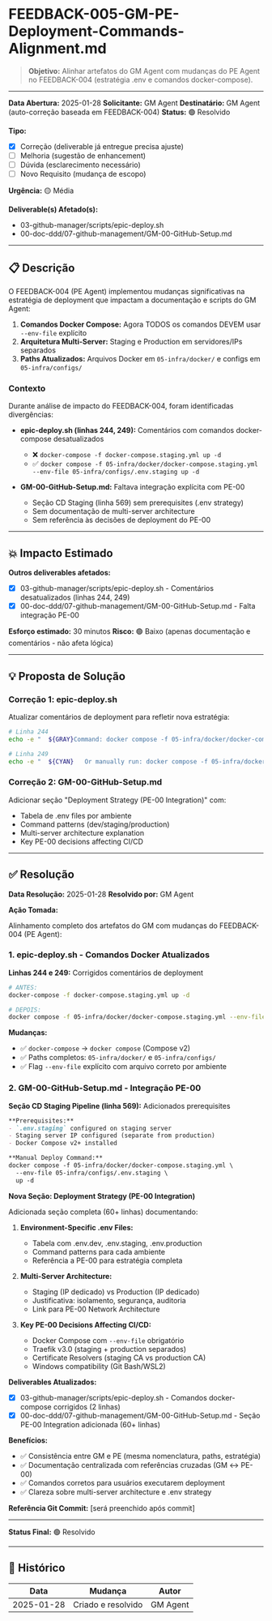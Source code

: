 <!--
MARKDOWN FORMATTING:
- Use 2 spaces at end of line for compact line breaks (metadata)
- Use blank lines between sections for readability (content)
- Validate in Markdown preview before committing
-->

# FEEDBACK-005-GM-PE-Deployment-Commands-Alignment.md

> **Objetivo:** Alinhar artefatos do GM Agent com mudanças do PE Agent no FEEDBACK-004 (estratégia .env e comandos docker-compose).

---

**Data Abertura:** 2025-01-28
**Solicitante:** GM Agent
**Destinatário:** GM Agent (auto-correção baseada em FEEDBACK-004)
**Status:** 🟢 Resolvido

**Tipo:**
- [x] Correção (deliverable já entregue precisa ajuste)
- [ ] Melhoria (sugestão de enhancement)
- [ ] Dúvida (esclarecimento necessário)
- [ ] Novo Requisito (mudança de escopo)

**Urgência:** 🟡 Média

**Deliverable(s) Afetado(s):**
- 03-github-manager/scripts/epic-deploy.sh
- 00-doc-ddd/07-github-management/GM-00-GitHub-Setup.md

---

## 📋 Descrição

O FEEDBACK-004 (PE Agent) implementou mudanças significativas na estratégia de deployment que impactam a documentação e scripts do GM Agent:

1. **Comandos Docker Compose:** Agora TODOS os comandos DEVEM usar `--env-file` explícito
2. **Arquitetura Multi-Server:** Staging e Production em servidores/IPs separados
3. **Paths Atualizados:** Arquivos Docker em `05-infra/docker/` e configs em `05-infra/configs/`

### Contexto

Durante análise de impacto do FEEDBACK-004, foram identificadas divergências:

- **epic-deploy.sh (linhas 244, 249):** Comentários com comandos docker-compose desatualizados
  - ❌ `docker-compose -f docker-compose.staging.yml up -d`
  - ✅ `docker compose -f 05-infra/docker/docker-compose.staging.yml --env-file 05-infra/configs/.env.staging up -d`

- **GM-00-GitHub-Setup.md:** Faltava integração explícita com PE-00
  - Seção CD Staging (linha 569) sem prerequisites (.env strategy)
  - Sem documentação de multi-server architecture
  - Sem referência às decisões de deployment do PE-00

---

## 💥 Impacto Estimado

**Outros deliverables afetados:**
- [x] 03-github-manager/scripts/epic-deploy.sh - Comentários desatualizados (linhas 244, 249)
- [x] 00-doc-ddd/07-github-management/GM-00-GitHub-Setup.md - Falta integração PE-00

**Esforço estimado:** 30 minutos
**Risco:** 🟢 Baixo (apenas documentação e comentários - não afeta lógica)

---

## 💡 Proposta de Solução

### Correção 1: epic-deploy.sh

Atualizar comentários de deployment para refletir nova estratégia:

```bash
# Linha 244
echo -e "  ${GRAY}Command: docker compose -f 05-infra/docker/docker-compose.staging.yml --env-file 05-infra/configs/.env.staging up -d${NC}"

# Linha 249
echo -e "  ${CYAN}   Or manually run: docker compose -f 05-infra/docker/docker-compose.staging.yml --env-file 05-infra/configs/.env.staging up -d${NC}"
```

### Correção 2: GM-00-GitHub-Setup.md

Adicionar seção "Deployment Strategy (PE-00 Integration)" com:
- Tabela de .env files por ambiente
- Command patterns (dev/staging/production)
- Multi-server architecture explanation
- Key PE-00 decisions affecting CI/CD

---

## ✅ Resolução

**Data Resolução:** 2025-01-28
**Resolvido por:** GM Agent

**Ação Tomada:**

Alinhamento completo dos artefatos do GM com mudanças do FEEDBACK-004 (PE Agent):

### 1. epic-deploy.sh - Comandos Docker Atualizados

**Linhas 244 e 249:** Corrigidos comentários de deployment

```bash
# ANTES:
docker-compose -f docker-compose.staging.yml up -d

# DEPOIS:
docker compose -f 05-infra/docker/docker-compose.staging.yml --env-file 05-infra/configs/.env.staging up -d
```

**Mudanças:**
- ✅ `docker-compose` → `docker compose` (Compose v2)
- ✅ Paths completos: `05-infra/docker/` e `05-infra/configs/`
- ✅ Flag `--env-file` explícito com arquivo correto por ambiente

### 2. GM-00-GitHub-Setup.md - Integração PE-00

**Seção CD Staging Pipeline (linha 569):** Adicionados prerequisites

```markdown
**Prerequisites:**
- `.env.staging` configured on staging server
- Staging server IP configured (separate from production)
- Docker Compose v2+ installed

**Manual Deploy Command:**
docker compose -f 05-infra/docker/docker-compose.staging.yml \
  --env-file 05-infra/configs/.env.staging \
  up -d
```

**Nova Seção: Deployment Strategy (PE-00 Integration)**

Adicionada seção completa (60+ linhas) documentando:

1. **Environment-Specific .env Files:**
   - Tabela com .env.dev, .env.staging, .env.production
   - Command patterns para cada ambiente
   - Referência a PE-00 para estratégia completa

2. **Multi-Server Architecture:**
   - Staging (IP dedicado) vs Production (IP dedicado)
   - Justificativa: isolamento, segurança, auditoria
   - Link para PE-00 Network Architecture

3. **Key PE-00 Decisions Affecting CI/CD:**
   - Docker Compose com `--env-file` obrigatório
   - Traefik v3.0 (staging + production separados)
   - Certificate Resolvers (staging CA vs production CA)
   - Windows compatibility (Git Bash/WSL2)

**Deliverables Atualizados:**
- [x] 03-github-manager/scripts/epic-deploy.sh - Comandos docker-compose corrigidos (2 linhas)
- [x] 00-doc-ddd/07-github-management/GM-00-GitHub-Setup.md - Seção PE-00 Integration adicionada (60+ linhas)

**Benefícios:**
- ✅ Consistência entre GM e PE (mesma nomenclatura, paths, estratégia)
- ✅ Documentação centralizada com referências cruzadas (GM ↔ PE-00)
- ✅ Comandos corretos para usuários executarem deployment
- ✅ Clareza sobre multi-server architecture e .env strategy

**Referência Git Commit:** [será preenchido após commit]

---

**Status Final:** 🟢 Resolvido

---

## 📝 Histórico

| Data | Mudança | Autor |
|------|---------|-------|
| 2025-01-28 | Criado e resolvido | GM Agent |
